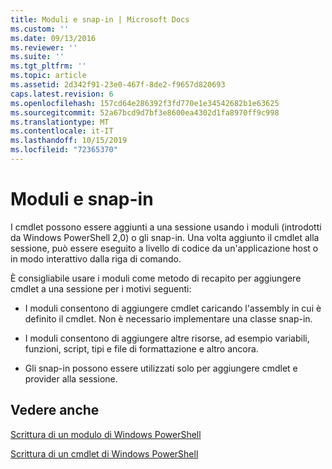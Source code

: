```yaml
---
title: Moduli e snap-in | Microsoft Docs
ms.custom: ''
ms.date: 09/13/2016
ms.reviewer: ''
ms.suite: ''
ms.tgt_pltfrm: ''
ms.topic: article
ms.assetid: 2d342f91-23e0-467f-8de2-f9657d820693
caps.latest.revision: 6
ms.openlocfilehash: 157cd64e286392f3fd770e1e34542682b1e63625
ms.sourcegitcommit: 52a67bcd9d7bf3e8600ea4302d1fa8970ff9c998
ms.translationtype: MT
ms.contentlocale: it-IT
ms.lasthandoff: 10/15/2019
ms.locfileid: "72365370"
---
```

# <a name="modules-and-snap-ins"></a>Moduli e snap-in

I cmdlet possono essere aggiunti a una sessione usando i moduli (introdotti da Windows PowerShell 2,0) o gli snap-in. Una volta aggiunto il cmdlet alla sessione, può essere eseguito a livello di codice da un'applicazione host o in modo interattivo dalla riga di comando.

È consigliabile usare i moduli come metodo di recapito per aggiungere cmdlet a una sessione per i motivi seguenti:

- I moduli consentono di aggiungere cmdlet caricando l'assembly in cui è definito il cmdlet. Non è necessario implementare una classe snap-in.

- I moduli consentono di aggiungere altre risorse, ad esempio variabili, funzioni, script, tipi e file di formattazione e altro ancora.

- Gli snap-in possono essere utilizzati solo per aggiungere cmdlet e provider alla sessione.

## <a name="see-also"></a>Vedere anche

[Scrittura di un modulo di Windows PowerShell](../module/writing-a-windows-powershell-module.md)

[Scrittura di un cmdlet di Windows PowerShell](./writing-a-windows-powershell-cmdlet.md)

